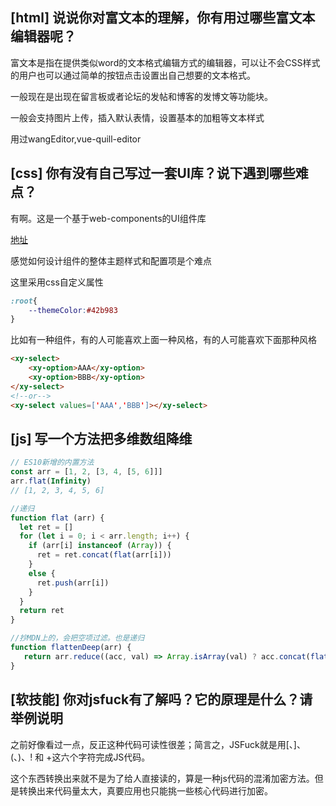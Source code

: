 ## [html] 说说你对富文本的理解，你有用过哪些富文本编辑器呢？

富文本是指在提供类似word的文本格式编辑方式的编辑器，可以让不会CSS样式的用户也可以通过简单的按钮点击设置出自己想要的文本格式。

一般现在是出现在留言板或者论坛的发帖和博客的发博文等功能块。

一般会支持图片上传，插入默认表情，设置基本的加粗等文本样式

用过wangEditor,vue-quill-editor

## [css] 你有没有自己写过一套UI库？说下遇到哪些难点？

有啊。这是一个基于web-components的UI组件库

[地址](http://xy-ui.codelabo.cn/docs)

感觉如何设计组件的整体主题样式和配置项是个难点

这里采用css自定义属性

```css
:root{
    --themeColor:#42b983
}
```
比如有一种组件，有的人可能喜欢上面一种风格，有的人可能喜欢下面那种风格

```html
<xy-select>
    <xy-option>AAA</xy-option>
    <xy-option>BBB</xy-option>
</xy-select>
<!--or-->
<xy-select values=['AAA','BBB']></xy-select>
```

## [js] 写一个方法把多维数组降维

```javascript
// ES10新增的内置方法
const arr = [1, 2, [3, 4, [5, 6]]]
arr.flat(Infinity)
// [1, 2, 3, 4, 5, 6]
```

```javascript
//递归
function flat (arr) {
  let ret = []
  for (let i = 0; i < arr.length; i++) {
    if (arr[i] instanceof (Array)) {
      ret = ret.concat(flat(arr[i]))
    }
    else {
      ret.push(arr[i])
    }
  }
  return ret
}
```

```javascript
//抄MDN上的，会把空项过滤。也是递归
function flattenDeep(arr) {
   return arr.reduce((acc, val) => Array.isArray(val) ? acc.concat(flattenDeep(val)) : acc.concat(val), []);
}
```
## [软技能] 你对jsfuck有了解吗？它的原理是什么？请举例说明

之前好像看过一点，反正这种代码可读性很差；简言之，JSFuck就是用[、]、(、)、! 和 +这六个字符完成JS代码。

这个东西转换出来就不是为了给人直接读的，算是一种js代码的混淆加密方法。但是转换出来代码量太大，真要应用也只能挑一些核心代码进行加密。

